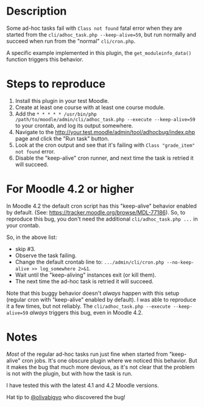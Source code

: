 # Description
Some ad-hoc tasks fail with `Class not found` fatal error when they are started from the `cli/adhoc_task.php --keep-alive=59`, but run normally and succeed when run from the "normal" `cli/cron.php`.

A specific example implemented in this plugin, the `get_moduleinfo_data()` function triggers this behavior.

# Steps to reproduce
1. Install this plugin in your test Moodle.
2. Create at least one course with at least one course module.
3. Add the `* * * * * /usr/bin/php  /path/to/moodle/admin/cli/adhoc_task.php --execute --keep-alive=59` to your crontab, and log its output somewhere.
4. Navigate to the http://your.test.moodle/admin/tool/adhocbug/index.php page and click the "Run task" button.
5. Look at the cron output and see that it's failing with `Class "grade_item" not found` error.
6. Disable the "keep-alive" cron runner, and next time the task is retried it will succeed.

# For Moodle 4.2 or higher
In Moodle 4.2 the default cron script has this "keep-alive" behavior enabled by default. (See: https://tracker.moodle.org/browse/MDL-77186). So, to reproduce this bug, you don't need the additional `cli/adhoc_task.php ...` in your crontab.

So, in the above list:
- skip \#3.
- Observe the task failing.
- Change the default crontab line to: `.../admin/cli/cron.php --no-keep-alive >> log_somewhere 2>&1`.
- Wait until the "keep-aliving" instances exit (or kill them).
- The next time the ad-hoc task is retried it will succeed.

Note that this buggy behavior doesn't _always_ happen with this setup (regular cron with "keep-alive" enabled by default). I was able to reproduce it a few times, but not reliably. The `cli/adhoc_task.php --execute --keep-alive=59` _always_ triggers this bug, even in Moodle 4.2.

# Notes
_Most_ of the regular ad-hoc tasks run just fine when started from "keep-alive" cron jobs. It's one obscure plugin where we noticed this behavior. But it makes the bug that much more devious, as it's not clear that the problem is not with the plugin, but with how the task is run.

I have tested this with the latest 4.1 and 4.2 Moodle versions.

Hat tip to [@olivabigyo](https://github.com/olivabigyo) who discovered the bug!
